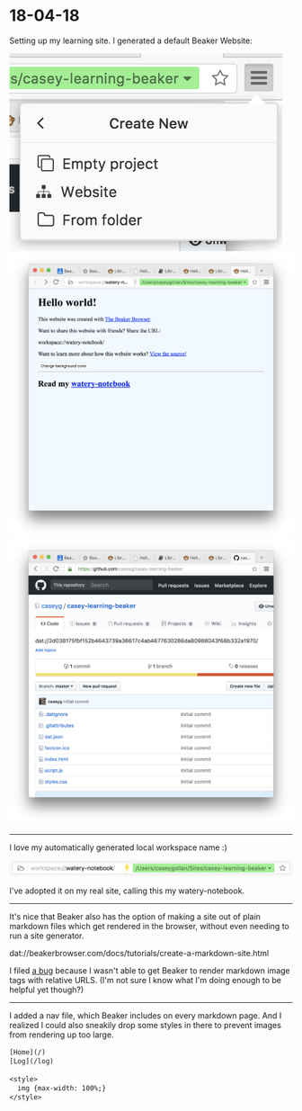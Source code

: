 # 18-04-18

Setting up my learning site. I generated a default Beaker Website:

<img src="/log/img/18-04-18/Screen Shot 2018-04-18 at 9.17.12 AM.png" title="Beaker's Create New options">

<img title="Hello world!" src="/log/img/18-04-18/Screen Shot 2018-04-18 at 8.38.34 AM.png">

<img title="First Github push" src="/log/img/18-04-18/Screen Shot 2018-04-18 at 8.38.54 AM.png">

---

I love my automatically generated local workspace name :)

<img src="/log/img/18-04-18/Screen Shot 2018-04-18 at 8.36.08 AM.png">

I've adopted it on my real site, calling this my watery-notebook.

---

It's nice that Beaker also has the option of making a site out of plain markdown files which get rendered in the browser, without even needing to run a site generator.

dat://beakerbrowser.com/docs/tutorials/create-a-markdown-site.html

I filed [a bug](https://github.com/beakerbrowser/beaker/issues/956) because I wasn't able to get Beaker to render markdown image tags with relative URLS. (I'm not sure I know what I'm doing enough to be helpful yet though?)

---

I added a nav file, which Beaker includes on every markdown page. And I realized I could also sneakily drop some styles in there to prevent images from rendering up too large.

```
[Home](/)
[Log](/log)

<style>
  img {max-width: 100%;}
</style>
```
